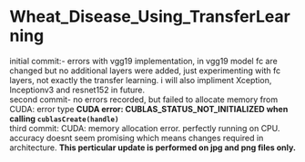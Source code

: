 # Wheat_Disease_Using_TransferLearning

initial commit:- errors with vgg19 implementation, in vgg19 model fc are changed but no additional layers were added, just experimenting with fc layers, not exactly the transfer learning. i will also impliment Xception,  Inceptionv3 and resnet152 in future. 
<br>
second commit- no errors recorded, but failed to allocate memory from CUDA: error type **CUDA error: CUBLAS_STATUS_NOT_INITIALIZED when calling `cublasCreate(handle)`**
<br>
third commit: CUDA: memory allocation error. perfectly running on CPU. accuracy doesnt seem promising which means changes required in architecture. **This perticular update is performed on jpg and png files only.**
